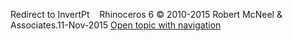 ---
---

Redirect to InvertPt&#160;
&#160;
Rhinoceros 6 © 2010-2015 Robert McNeel &amp; Associates.11-Nov-2015
 [Open topic with navigation](invertpt.html) 

